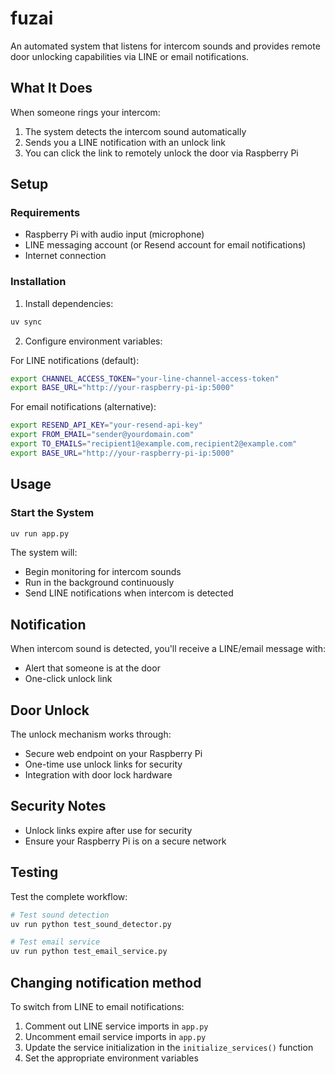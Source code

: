 # fuzai

An automated system that listens for intercom sounds and provides remote door unlocking capabilities via LINE or email notifications.

## What It Does

When someone rings your intercom:
1. The system detects the intercom sound automatically
2. Sends you a LINE notification with an unlock link
3. You can click the link to remotely unlock the door via Raspberry Pi

## Setup

### Requirements

- Raspberry Pi with audio input (microphone)
- LINE messaging account (or Resend account for email notifications)
- Internet connection

### Installation

1. Install dependencies:
```bash
uv sync
```

2. Configure environment variables:

For LINE notifications (default):
```bash
export CHANNEL_ACCESS_TOKEN="your-line-channel-access-token"
export BASE_URL="http://your-raspberry-pi-ip:5000"
```

For email notifications (alternative):
```bash
export RESEND_API_KEY="your-resend-api-key"
export FROM_EMAIL="sender@yourdomain.com"
export TO_EMAILS="recipient1@example.com,recipient2@example.com"
export BASE_URL="http://your-raspberry-pi-ip:5000"
```

## Usage

### Start the System

```bash
uv run app.py
```

The system will:
- Begin monitoring for intercom sounds
- Run in the background continuously
- Send LINE notifications when intercom is detected

## Notification

When intercom sound is detected, you'll receive a LINE/email message with:
- Alert that someone is at the door
- One-click unlock link

## Door Unlock

The unlock mechanism works through:
- Secure web endpoint on your Raspberry Pi
- One-time use unlock links for security
- Integration with door lock hardware

## Security Notes

- Unlock links expire after use for security
- Ensure your Raspberry Pi is on a secure network

## Testing

Test the complete workflow:

```bash
# Test sound detection
uv run python test_sound_detector.py

# Test email service
uv run python test_email_service.py
```

## Changing notification method

To switch from LINE to email notifications:
1. Comment out LINE service imports in `app.py`
2. Uncomment email service imports in `app.py`
3. Update the service initialization in the `initialize_services()` function
4. Set the appropriate environment variables
